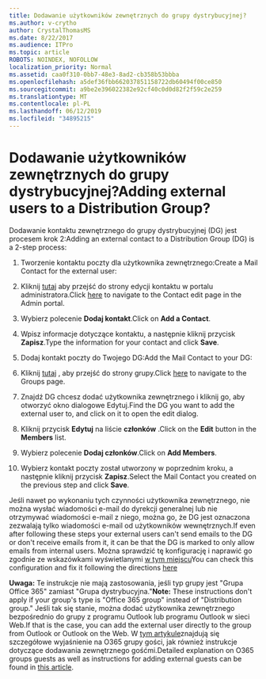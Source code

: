 ```yaml
---
title: Dodawanie użytkowników zewnętrznych do grupy dystrybucyjnej?
ms.author: v-crytho
author: CrystalThomasMS
ms.date: 8/22/2017
ms.audience: ITPro
ms.topic: article
ROBOTS: NOINDEX, NOFOLLOW
localization_priority: Normal
ms.assetid: caa0f310-0bb7-48e3-8ad2-cb358b53bbba
ms.openlocfilehash: a5def36fbb662037851158722db60494f00ce850
ms.sourcegitcommit: a9be2e396022382e92cf40c0d0d82f2f59c2e259
ms.translationtype: MT
ms.contentlocale: pl-PL
ms.lasthandoff: 06/12/2019
ms.locfileid: "34895215"
---
```

# <a name="adding-external-users-to-a-distribution-group"></a><span data-ttu-id="b9016-102">Dodawanie użytkowników zewnętrznych do grupy dystrybucyjnej?</span><span class="sxs-lookup"><span data-stu-id="b9016-102">Adding external users to a Distribution Group?</span></span>

<span data-ttu-id="b9016-103">Dodawanie kontaktu zewnętrznego do grupy dystrybucyjnej (DG) jest procesem krok 2:</span><span class="sxs-lookup"><span data-stu-id="b9016-103">Adding an external contact to a Distribution Group (DG) is a 2-step process:</span></span>
  
1. <span data-ttu-id="b9016-104">Tworzenie kontaktu poczty dla użytkownika zewnętrznego:</span><span class="sxs-lookup"><span data-stu-id="b9016-104">Create a Mail Contact for the external user:</span></span>
    
1. <span data-ttu-id="b9016-105">Kliknij [tutaj](https://admin.microsoft.com/adminportal/home#/Contact) aby przejść do strony edycji kontaktu w portalu administratora.</span><span class="sxs-lookup"><span data-stu-id="b9016-105">Click [here](https://admin.microsoft.com/adminportal/home#/Contact) to navigate to the Contact edit page in the Admin portal.</span></span> 
    
2. <span data-ttu-id="b9016-106">Wybierz polecenie **Dodaj kontakt**.</span><span class="sxs-lookup"><span data-stu-id="b9016-106">Click on **Add a Contact**.</span></span>
    
3. <span data-ttu-id="b9016-107">Wpisz informacje dotyczące kontaktu, a następnie kliknij przycisk **Zapisz**.</span><span class="sxs-lookup"><span data-stu-id="b9016-107">Type the information for your contact and click **Save**.</span></span>
    
2. <span data-ttu-id="b9016-108">Dodaj kontakt poczty do Twojego DG:</span><span class="sxs-lookup"><span data-stu-id="b9016-108">Add the Mail Contact to your DG:</span></span>
    
1. <span data-ttu-id="b9016-109">Kliknij [tutaj](https://admin.microsoft.com/adminportal/home#/groups) , aby przejść do strony grupy.</span><span class="sxs-lookup"><span data-stu-id="b9016-109">Click [here](https://admin.microsoft.com/adminportal/home#/groups) to navigate to the Groups page.</span></span> 
    
2. <span data-ttu-id="b9016-110">Znajdź DG chcesz dodać użytkownika zewnętrznego i kliknij go, aby otworzyć okno dialogowe Edytuj.</span><span class="sxs-lookup"><span data-stu-id="b9016-110">Find the DG you want to add the external user to, and click on it to open the edit dialog.</span></span>
    
3. <span data-ttu-id="b9016-111">Kliknij przycisk **Edytuj** na liście **członków** .</span><span class="sxs-lookup"><span data-stu-id="b9016-111">Click on the **Edit** button in the **Members** list.</span></span> 
    
4. <span data-ttu-id="b9016-112">Wybierz polecenie **Dodaj członków**.</span><span class="sxs-lookup"><span data-stu-id="b9016-112">Click on **Add Members**.</span></span>
    
5. <span data-ttu-id="b9016-113">Wybierz kontakt poczty został utworzony w poprzednim kroku, a następnie kliknij przycisk **Zapisz**.</span><span class="sxs-lookup"><span data-stu-id="b9016-113">Select the Mail Contact you created on the previous step and click **Save**.</span></span>
    
<span data-ttu-id="b9016-114">Jeśli nawet po wykonaniu tych czynności użytkownika zewnętrznego, nie można wysłać wiadomości e-mail do dyrekcji generalnej lub nie otrzymywać wiadomości e-mail z niego, można go, że DG jest oznaczona zezwalają tylko wiadomości e-mail od użytkowników wewnętrznych.</span><span class="sxs-lookup"><span data-stu-id="b9016-114">If even after following these steps your external users can't send emails to the DG or don't receive emails from it, it can be that the DG is marked to only allow emails from internal users.</span></span> <span data-ttu-id="b9016-115">Można sprawdzić tę konfigurację i naprawić go zgodnie ze wskazówkami wyświetlanymi [w tym miejscu](https://support.office.com/article/Fix-email-delivery-issues-for-error-code-5-7-133-in-Office-365-991abc19-7756-438f-abcb-39f69b80f284.aspx)</span><span class="sxs-lookup"><span data-stu-id="b9016-115">You can check this configuration and fix it following the directions [here](https://support.office.com/article/Fix-email-delivery-issues-for-error-code-5-7-133-in-Office-365-991abc19-7756-438f-abcb-39f69b80f284.aspx)</span></span>
  
 <span data-ttu-id="b9016-116">**Uwaga:** Te instrukcje nie mają zastosowania, jeśli typ grupy jest "Grupa Office 365" zamiast "Grupa dystrybucyjna."</span><span class="sxs-lookup"><span data-stu-id="b9016-116">**Note:** These instructions don't apply if your group's type is "Office 365 group" instead of "Distribution group."</span></span> <span data-ttu-id="b9016-117">Jeśli tak się stanie, można dodać użytkownika zewnętrznego bezpośrednio do grupy z programu Outlook lub programu Outlook w sieci Web.</span><span class="sxs-lookup"><span data-stu-id="b9016-117">If that is the case, you can add the external user directly to the group from Outlook or Outlook on the Web.</span></span> <span data-ttu-id="b9016-118">W [tym artykule](https://support.office.com/article/Guest-access-in-Office-365-Groups-bfc7a840-868f-4fd6-a390-f347bf51aff6.aspx)znajdują się szczegółowe wyjaśnienie na O365 grupy gości, jak również instrukcje dotyczące dodawania zewnętrznego gośćmi.</span><span class="sxs-lookup"><span data-stu-id="b9016-118">Detailed explanation on O365 groups guests as well as instructions for adding external guests can be found in [this article](https://support.office.com/article/Guest-access-in-Office-365-Groups-bfc7a840-868f-4fd6-a390-f347bf51aff6.aspx).</span></span>
  